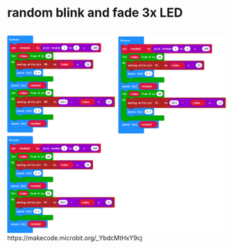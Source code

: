 # random blink and fade 3x LED
<br>
<img src="https://github.com/larsgimse/microbit/blob/master/edu/3xled/microbit-3xled.png"><br>
https://makecode.microbit.org/_YbdcMtHxY9cj
